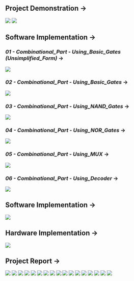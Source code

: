 ## Project Demonstration →

<img src="PNGs/Project_CSE231L_09 Spring 24-1.png">
<img src="PNGs/Project_CSE231L_09 Spring 24-2.png">

## Software Implementation →

### *01 - Combinational_Part - Using_Basic_Gates (Unsimplified_Form)* →
<img src="PNGs/01 - Combinational_Part - Using_Basic_Gates (Unsimplified_Form).png">

### *02 - Combinational_Part - Using_Basic_Gates* →
<img src="PNGs/02 - Combinational_Part - Using_Basic_Gates.png">

### *03 - Combinational_Part - Using_NAND_Gates* →
<img src="PNGs/03 - Combinational_Part - Using_NAND_Gates.png">

### *04 - Combinational_Part - Using_NOR_Gates* →
<img src="PNGs/04 - Combinational_Part - Using_NOR_Gates.png">

### *05 - Combinational_Part - Using_MUX* →
<img src="PNGs/05 - Combinational_Part - Using_MUX.png">

### *06 - Combinational_Part - Using_Decoder* →
<img src="PNGs/06 - Combinational_Part - Using_Decoder.png">

## Software Implementation →

<img src="PNGs/Software_Implementation_Of_Project.png">

## Hardware Implementation →

<img src="PNGs/Hardware_Overview.jpg">

## Project Report →

<img src="PNGs/Project_Report - Seven_Segment_Display-01.png">
<img src="PNGs/Project_Report - Seven_Segment_Display-02.png">
<img src="PNGs/Project_Report - Seven_Segment_Display-03.png">
<img src="PNGs/Project_Report - Seven_Segment_Display-04.png">
<img src="PNGs/Project_Report - Seven_Segment_Display-05.png">
<img src="PNGs/Project_Report - Seven_Segment_Display-06.png">
<img src="PNGs/Project_Report - Seven_Segment_Display-07.png">
<img src="PNGs/Project_Report - Seven_Segment_Display-08.png">
<img src="PNGs/Project_Report - Seven_Segment_Display-09.png">
<img src="PNGs/Project_Report - Seven_Segment_Display-10.png">
<img src="PNGs/Project_Report - Seven_Segment_Display-11.png">
<img src="PNGs/Project_Report - Seven_Segment_Display-12.png">
<img src="PNGs/Project_Report - Seven_Segment_Display-13.png">
<img src="PNGs/Project_Report - Seven_Segment_Display-14.png">
<img src="PNGs/Project_Report - Seven_Segment_Display-15.png">
<img src="PNGs/Project_Report - Seven_Segment_Display-16.png">
<img src="PNGs/Project_Report - Seven_Segment_Display-17.png">

